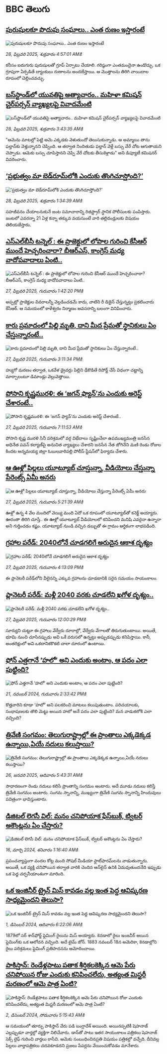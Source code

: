 # BBC తెలుగు## [పురుషులకూ పొదుపు సంఘాలు.. ఎంత రుణం ఇస్తారంటే](https://www.bbc.com/telugu/articles/cvg11pyk9w9o?at_campaign=githubrss)![పురుషులకూ పొదుపు సంఘాలు.. ఎంత రుణం ఇస్తారంటే](https://ichef.bbci.co.uk/ace/standard/240/cpsprodpb/40b0/live/0c4a2950-f58f-11ef-ac54-79160c02528e.jpg)_28, ఫిబ్రవరి 2025, శుక్రవారం 4:57:01 AMకి_కనీసం ఐదుగురు పురుషులతో గ్రూప్ ఏర్పాటు చేయాలి. గరిష్ఠంగా  ఎంతమందైనా ఉండొచ్చు. 
ఒక గ్రూపుగా ఏర్పడితే బ్యాంకులు రుణాలను అందజేస్తాయి. 
ఆ మొత్తాలను తిరిగి వాయిదాల రూపంలో చెల్లించవచ్చు.## [బస్‌స్టాండ్‌లో యువతిపై అత్యాచారం.. మహిళా కమిషన్ చైర్‌పర్సన్ వ్యాఖ్యలపై వివాదమేంటి](https://www.bbc.com/telugu/articles/cp3yypenv93o?at_campaign=githubrss)![బస్‌స్టాండ్‌లో యువతిపై అత్యాచారం.. మహిళా కమిషన్ చైర్‌పర్సన్ వ్యాఖ్యలపై వివాదమేంటి](https://ichef.bbci.co.uk/ace/standard/240/cpsprodpb/c1ee/live/7dc856d0-f58d-11ef-aa8e-bb7a965ee4b3.png)_28, ఫిబ్రవరి 2025, శుక్రవారం 3:43:35 AMకి_"ఆమెను మాటల్లో పెట్టి ఆమె ఎక్కడకు వెళుతుందో తెలుసుకున్నాడు. ఆ అమ్మాయి తాను ఫల్తాన్‌కు వెళ్తున్నానని చెప్పింది. ఆ తర్వాత నిందితుడు ఫల్తాన్ వెళ్లే బస్సు వేరే చోట ఆగుతాయని చెప్పాడు. ఆమెకు బస్సు చూపిస్తానని చెప్పి వేరే చోటకు తీసుకెళ్లాడు" అని డిప్యూటీ కమిషనర్ వివరించారు.## [‘ప్రభుత్వం మా బెడ్‌రూమ్‌లోకి ఎందుకు తొంగిచూస్తోంది?’](https://www.bbc.com/telugu/articles/cwyjj3kkrwlo?at_campaign=githubrss)![‘ప్రభుత్వం మా బెడ్‌రూమ్‌లోకి ఎందుకు తొంగిచూస్తోంది?’](https://ichef.bbci.co.uk/ace/standard/240/cpsprodpb/7f5a/live/7e840950-f517-11ef-896e-d7e7fb1719a4.jpg)_28, ఫిబ్రవరి 2025, శుక్రవారం 1:34:39 AMకి_సహజీవనం చేయాలనుకునే జంట సమాచారాన్ని రిజిస్ట్రార్ స్థానిక పోలీసులకు పంపిస్తారు. జంటలో ఎవరన్నా 21 ఏళ్ల కన్నా తక్కువ వయసుంటే వారి తల్లిదండ్రులకు విషయం తెలియజేస్తారు.## [ఎస్‌ఎల్‌బీసీ టన్నెల్ : ఈ ప్రాజెక్టులో లోపాల గురించి కేసీఆర్ ముందే హెచ్చరించారా? బీఆర్ఎస్, కాంగ్రెస్ మధ్య వాదోపవాదాలు ఏంటి..](https://www.bbc.com/telugu/articles/cx2eeng5611o?at_campaign=githubrss)![ఎస్‌ఎల్‌బీసీ టన్నెల్ : ఈ ప్రాజెక్టులో లోపాల గురించి కేసీఆర్ ముందే హెచ్చరించారా? బీఆర్ఎస్, కాంగ్రెస్ మధ్య వాదోపవాదాలు ఏంటి..](https://ichef.bbci.co.uk/ace/standard/240/cpsprodpb/7f78/live/d53ff650-f512-11ef-896e-d7e7fb1719a4.jpg)_27, ఫిబ్రవరి 2025, గురువారం 1:42:20 PMకి_అప్పట్లో ప్రాజెక్టుల వివరాలన్నీ వెల్లడించడమే కాదు, వాటిని రీ డిజైన్ చేస్తున్నట్లు ప్రకటించారు కేసీఆర్. ఆ సమయంలో కాళేశ్వరం నిర్మాణం అవసరాన్ని బలంగా వినిపించారు.## [కారు ప్రమాదంలో పిల్లి మృతి, దాని మీద   ప్రేమతో స్థానికులు ఏం చేస్తున్నారంటే.. ](https://www.bbc.com/telugu/articles/c0rzz7pk407o?at_campaign=githubrss)![కారు ప్రమాదంలో పిల్లి మృతి, దాని మీద   ప్రేమతో స్థానికులు ఏం చేస్తున్నారంటే.. ](https://ichef.bbci.co.uk/ace/standard/240/cpsprodpb/bfed/live/ea3fba80-f518-11ef-9e61-71ee71f26eb1.jpg)_27, ఫిబ్రవరి 2025, గురువారం 3:11:34 PMకి_హ్యుగో మరణం తర్వాత, ఒకవేళ డ్రైవర్లు పిల్లిని ఢీకొడితే రిపోర్ట్ చేసే విధంగా చట్టాన్ని మార్చాలంటూ డిమాండ్లు వెల్లువెత్తాయి.## [పోసాని కృష్ణమురళి: ఈ ‘జగన్ ఫ్యాన్’ను  ఎందుకు అరెస్ట్ చేశారంటే..](https://www.bbc.com/telugu/articles/c14jjnzz8d4o?at_campaign=githubrss)![పోసాని కృష్ణమురళి: ఈ ‘జగన్ ఫ్యాన్’ను  ఎందుకు అరెస్ట్ చేశారంటే..](https://ichef.bbci.co.uk/ace/standard/240/cpsprodpb/0b29/live/c3581f20-f4cd-11ef-ac65-d9ed88c8c82c.jpg)_27, ఫిబ్రవరి 2025, గురువారం 7:11:53 AMకి_పోసాని కృష్ణ మురళి సినీ పరిశ్రమలో వర్గ విభేదాలు సృష్టించేలా ఉపముఖ్యమంత్రి జనసేన అధినేత పవన్‌ కల్యాణ్‌పై అనుచిత వ్యాఖ్యలు చేశారని జనసేన నేత జోగినేని మణి రెండు రోజుల కిందట అన్నమయ్య జిల్లా  ఓబులవారిపల్లి పోలీస్‌ స్టేషన్‌లో ఫిర్యాదు చేశారు.## [ఆ ఊళ్లో పిల్లలు యూట్యూబ్ చూస్తున్నా, వీడియోలు చేస్తున్నా పేరెంట్స్ ఏమీ అనరు](https://www.bbc.com/telugu/articles/ckg88zyd4xlo?at_campaign=githubrss)![ఆ ఊళ్లో పిల్లలు యూట్యూబ్ చూస్తున్నా, వీడియోలు చేస్తున్నా పేరెంట్స్ ఏమీ అనరు](https://ichef.bbci.co.uk/ace/standard/240/cpsprodpb/ad8b/live/d4e00300-f4c5-11ef-af61-cb13acf91621.jpg)_27, ఫిబ్రవరి 2025, గురువారం 5:21:39 AMకి_ఊళ్లో ఉన్న 4 వేల మందిలో వెయ్యి మంది ఏదో ఒక రూపంలో యూట్యూబ్‌తో కనెక్ట్ అయ్యారు. ఊరంతా తిరిగి చూస్తే.. ఈ ఊళ్లో యూట్యూబ్ వీడియోలలో కనిపించని మనిషి ఎవరైనా ఉన్నారా అని గుర్తించడం కష్టం. యూట్యూబ్ నుండి వచ్చిన డబ్బుతో ఈ గ్రామం ఆర్థికంగా లాభపడింది.## [గ్రహాల పరేడ్: 2040లోనే చూడగలిగే అరుదైన ఆకాశ దృశ్యం](https://www.bbc.com/telugu/articles/c0mww49jr72o?at_campaign=githubrss)![గ్రహాల పరేడ్: 2040లోనే చూడగలిగే అరుదైన ఆకాశ దృశ్యం](https://ichef.bbci.co.uk/ace/standard/240/cpsprodpb/a57e/live/c17569e0-f524-11ef-896e-d7e7fb1719a4.jpg)_27, ఫిబ్రవరి 2025, గురువారం 4:13:09 PMకి_ఈ ప్లానెటరీ పరేడ్‌లోని వీలైనన్ని ఎక్కువ గ్రహాలను చూడటానికి సరైన సమయం సాయంకాలం.## [ప్లానెటరీ పరేడ్: మళ్లీ 2040 వరకు చూడలేని ఖగోళ దృశ్యం..](https://www.bbc.com/telugu/articles/cj4nn2109jwo?at_campaign=githubrss)![ప్లానెటరీ పరేడ్: మళ్లీ 2040 వరకు చూడలేని ఖగోళ దృశ్యం..](https://ichef.bbci.co.uk/ace/standard/240/cpsprodpb/1c0d/live/39e871a0-f4fe-11ef-9808-4d9b058d1a40.jpg)_27, ఫిబ్రవరి 2025, గురువారం 12:00:29 PMకి_సూర్యుని చుట్టూ ఈ గ్రహాలు వేర్వేరు దూరాల్లో, వేర్వేరు వేగాలతో తిరుగుతుంటాయి. అయితే, భూమి నుంచి చూసినప్పుడు అవి ఒకే వరుసలో ఉన్నట్లు అప్పుడప్పుడు కనిపిస్తాయి. కానీ, అంతరిక్షంలో అవి ఒకదానికకొకటి చాలా దూరంలో ఉంటాయి.## [ఫోన్ ఎత్తగానే ‘హలో’ అని ఎందుకు అంటాం, ఆ పదం ఎలా పుట్టింది?](https://www.bbc.com/telugu/articles/cgj7x7gdjq4o?at_campaign=githubrss)![ఫోన్ ఎత్తగానే ‘హలో’ అని ఎందుకు అంటాం, ఆ పదం ఎలా పుట్టింది?](https://ichef.bbci.co.uk/ace/standard/240/cpsprodpb/0618/live/7a20ebb0-a807-11ef-b21e-5359bd56d02f.jpg)_21, నవంబర్ 2024, గురువారం 2:33:42 PMకి_కొత్తవారిని కూడా ‘హలో’ అని పలకరించి మాటలు కలుపుతుంటాం.  పరిచయాలకు, సంభాషణలకు తొలి మెట్టు అయిన హలో అనే పదం ఎలా పుట్టింది? మన వాడుకలోకి ఎలా వచ్చింది?## [త్రివేణి సంగమం: తెలుగురాష్ట్రాల్లో ఈ ప్రాంతాలు ఎక్కడెక్కడ ఉన్నాయి,ఏయే నదులు కలుస్తాయి? ](https://www.bbc.com/telugu/articles/cz7elrr17jeo?at_campaign=githubrss)![త్రివేణి సంగమం: తెలుగురాష్ట్రాల్లో ఈ ప్రాంతాలు ఎక్కడెక్కడ ఉన్నాయి,ఏయే నదులు కలుస్తాయి? ](https://ichef.bbci.co.uk/ace/standard/240/cpsprodpb/9dad/live/7f50e780-da42-11ef-a37f-eba91255dc3d.jpg)_26, జనవరి 2025, ఆదివారం 5:43:31 AMకి_సాధారణంగా రెండు నదులు కలిసే ప్రాంతాన్ని సంగమం అంటారు. అదే మూడు నదులు కలిస్తే త్రివేణి సంగమం అంటారు. సంగమ స్నానాన్ని, ముఖ్యంగా త్రివేణి సంగమ స్నానాన్ని హిందువులు పవిత్రంగా భావిస్తుంటారు.## [డిజిటల్ లెగసీ విల్: మనం చనిపోయాక ఫేస్‌బుక్, ట్విటర్‌ అకౌంట్లను ఏం చేస్తారు?](https://www.bbc.com/telugu/articles/cx0zl1qeyq2o?at_campaign=githubrss)![డిజిటల్ లెగసీ విల్: మనం చనిపోయాక ఫేస్‌బుక్, ట్విటర్‌ అకౌంట్లను ఏం చేస్తారు?](https://ichef.bbci.co.uk/ace/standard/240/cpsprodpb/bea2/live/2323ffd0-e2d4-11ee-9410-0f893255c2a0.jpg)_16, మార్చి 2024, శనివారం 1:16:40 AMకి_ప్రపంచవ్యాప్తంగా వందల కోట్ల మంది సోషల్ మీడియా ఫ్లాట్‌ఫారమ్‌లను వాడుతున్నారు. అయితే, ఒక వ్యక్తి చనిపోయిన తర్వాత వారికి చెందిన ఆన్‌లైన్ ఉనికి ఏమవుతుందనేది ఇప్పుడు ఒక పెద్ద చర్చనీయాంశంగా మారింది.## [ఒక ఇంజినీర్ ట్రైన్ మిస్ కావడం వల్ల ఇంత పెద్ద ఆవిష్కరణ సాధ్యమైందని తెలుసా?](https://www.bbc.com/telugu/articles/c774y4mdrgdo?at_campaign=githubrss)![ఒక ఇంజినీర్ ట్రైన్ మిస్ కావడం వల్ల ఇంత పెద్ద ఆవిష్కరణ సాధ్యమైందని తెలుసా?](https://ichef.bbci.co.uk/ace/standard/240/cpsprodpb/d07c/live/d2f92490-ab19-11ef-8264-5f9791599833.jpg)_1, డిసెంబర్ 2024, ఆదివారం 6:22:06 AMకి_1879లో సర్ శాన్‌ఫోర్డ్ ఫ్లెమింగ్ రైలును మిస్ అయ్యారు. కెనడాలో రైలు ఇంజనీర్ అయిన ఫ్లెమింగ్‌కు ఒక ఆలోచన వచ్చింది. అదే టైమ్ జోన్‌. 
1883 నవంబర్ 18న అమెరికా, కెనడాల్లోని రైలు పరిశ్రమలు ఫ్లెమింగ్ ప్రతిపాదనను ఆమోదించాయి.## [పాకిస్తాన్: రెండేళ్లపాటు పతాక శీర్షికలకెక్కిన ఆమె పేరు  చనిపోయిన రోజు ఎందుకు కనిపించలేదు,  అత్యంత మిస్టరీ మరణంలో ఆమె పాత్ర ఏంటి? ](https://www.bbc.com/telugu/articles/c33dnv8l5yro?at_campaign=githubrss)![పాకిస్తాన్: రెండేళ్లపాటు పతాక శీర్షికలకెక్కిన ఆమె పేరు  చనిపోయిన రోజు ఎందుకు కనిపించలేదు,  అత్యంత మిస్టరీ మరణంలో ఆమె పాత్ర ఏంటి? ](https://ichef.bbci.co.uk/ace/standard/240/cpsprodpb/62a1/live/cea16000-aff7-11ef-bdf5-b7cb2fa86e10.png)_2, డిసెంబర్ 2024, సోమవారం 5:15:43 AMకి_ఆ సమయంలో తూర్పు పాకిస్తాన్ వేరు పడి బంగ్లాదేశ్ అయింది. అయినప్పటికీ షెహనాజ్ ఎల్లప్పుడూ వార్తల్లో వ్యక్తిగా నిలిచేవారు. డాన్‌తో పాటు ఇతర సాయంకాలం పత్రికలు షెహనాజ్ సెక్స్ లైఫ్ గురించి వార్తలు రాసేవి. ఆమెకు సంబంధించినప్రతి విషయం పత్రికల్లో వచ్చేది. దీనివల్ల పిల్లలు వార్తాపత్రికలు చదవకూడదని ప్రజలు పేపర్లను వేయించుకోవడం మానేశారు.